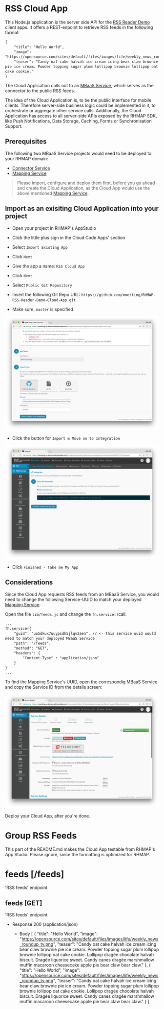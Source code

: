 # RSS Cloud App

This Node.js application is the server side API for the [RSS Reader Demo](https://github.com/mmetting/RHMAP-RSS-Reader-Demo) client apps. It offers a REST-enpoint to retrieve RSS feeds in the following format:

```
{
    "title": "Hello World",
    "image": "https://opensource.com/sites/default/files/images/life/weekly_news_roundup_tv.png",
    "teaser": "Candy oat cake halvah ice cream icing bear claw brownie pie ice cream. Powder topping sugar plum lollipop brownie lollipop oat cake cookie."
}
```

The Cloud Application calls out to an [MBaaS Service](https://github.com/mmetting/RSS-Reader-Demo-Mapper-Service), which serves as the connector to the public RSS feeds.

The idea of the Cloud Application is, to be the public interface for mobile clients. Therefore server-side business logic could be implemented in it, to orchestrate or aggregate other service calls.
Additionally, the Cloud Application has access to all server-side APIs exposed by the RHMAP SDK, like Push Notifications, Data Storage, Caching, Forms or Synchronisation Support.

## Prerequisites
The following two MBaaS Service projects would need to be deployed to your RHMAP domain:
- [Connector Service](https://github.com/mmetting/RSS-Reader-Demo-RSS-Connector)
- [Mapping Service](https://github.com/mmetting/RSS-Reader-Demo-Mapper-Service)

> Please import, configure and deploy them first, before you go ahead and create the Cloud Application, as the Cloud App would use the above mentioned [Mapping Service](https://github.com/mmetting/RSS-Reader-Demo-Mapper-Service).

## Import as an exisiting Cloud Application into your project

- Open your project in RHMAP's AppStudio
- Click the little plus sign in the Cloud Code Apps' section
- Select `Import Existing App`
- Click `Next`

- Give the app a name: `RSS Cloud App`
- Click `Next`
- Select `Public Git Repository`
- Insert the following Git Repo URL: `https://github.com/mmetting/RHMAP-RSS-Reader-Demo-Cloud-App.git`
- Make sure, `master` is specified

![alt text](./pictures/cloud_app_import.png "Import an exisiting Cloud Application from GitHub")

- Click the button for `Import & Move on to Integration`

![alt text](./pictures/cloud_app_import_done.png "Done")

- Click `Finished - Take me My App`

## Considerations
Since the Cloud App requests RSS feeds from an MBaaS Service, you would need to change the following Service-UUID to match your deployed [Mapping Service](https://github.com/mmetting/RSS-Reader-Demo-Mapper-Service):

Open the file `lib/feeds.js` and change the `fh.service()`call:

```
...
fh.service({
    "guid": "uo5dkux7uuypsdh5jlqv2aen", // <- this service uuid would need to match your deployed MBaaS Service
    "path": "/feeds",
    "method": "GET",
    "headers": {
        "Content-Type" : "application/json" 
    }
}
...
```
To find the Mapping Service's UUID, open the correspondig MBaaS Service and copy the Service ID from the details screen:

![alt text](./pictures/service_id.png "MBaaS Service ID")

Deploy your Cloud App, after you're done.

# Group RSS Feeds
This part of the README.md makes the Cloud App testable from RHMAP's App Studio. Please ignore, since the formatting is optimized for RHMAP.

# feeds [/feeds]

'RSS feeds' endpoint.

## feeds [GET] 

'RSS feeds' endpoint.

+ Response 200 (application/json)

    + Body
            [
                {
                    "title": "Hello World",
                    "image": "https://opensource.com/sites/default/files/images/life/weekly_news_roundup_tv.png",
                    "teaser": "Candy oat cake halvah ice cream icing bear claw brownie pie ice cream. Powder topping sugar plum lollipop brownie lollipop oat cake cookie. Lollipop dragée chocolate halvah biscuit. Dragée liquorice sweet. Candy canes dragée marshmallow muffin macaroon cheesecake apple pie bear claw bear claw."
                },
                {
                    "title": "Hello World",
                    "image": "https://opensource.com/sites/default/files/images/life/weekly_news_roundup_tv.png",
                    "teaser": "Candy oat cake halvah ice cream icing bear claw brownie pie ice cream. Powder topping sugar plum lollipop brownie lollipop oat cake cookie. Lollipop dragée chocolate halvah biscuit. Dragée liquorice sweet. Candy canes dragée marshmallow muffin macaroon cheesecake apple pie bear claw bear claw."
                }
            ]
